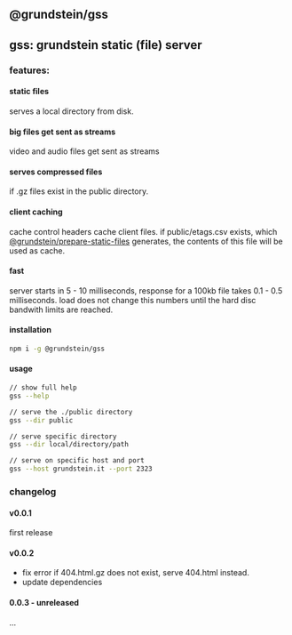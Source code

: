 ## @grundstein/gss

## gss: grundstein static (file) server

### features:

#### static files
serves a local directory from disk.

#### big files get sent as streams
video and audio files get sent as streams

#### serves compressed files
if .gz files exist in the public directory.

#### client caching
cache control headers cache client files.
if public/etags.csv exists,
which [@grundstein/prepare-static-files](https://github.com/grundstein/prepare-static-files) generates,
the contents of this file will be used as cache.

#### fast
server starts in 5 - 10 milliseconds,
response for a 100kb file takes 0.1 - 0.5 milliseconds.
load does not change this numbers until the hard disc bandwith limits are reached.

#### installation
```bash
npm i -g @grundstein/gss
```

#### usage
```bash
// show full help
gss --help

// serve the ./public directory
gss --dir public

// serve specific directory
gss --dir local/directory/path

// serve on specific host and port
gss --host grundstein.it --port 2323
```

### changelog

#### v0.0.1
first release

#### v0.0.2
* fix error if 404.html.gz does not exist, serve 404.html instead.
* update dependencies

#### 0.0.3 - unreleased
...
